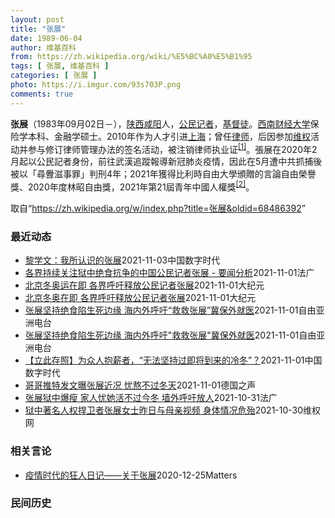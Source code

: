 ```yaml
---
layout: post
title: "张展"
date: 1989-06-04
author: 维基百科
from: https://zh.wikipedia.org/wiki/%E5%BC%A0%E5%B1%95
tags: [ 张展, 维基百科 ]
categories: [ 张展 ]
photo: https://i.imgur.com/93s703P.png
comments: true
---
```

<div class="mw-parser-output">

<p><b>张展</b>（1983年09月02日<span class="useeditintro" title="Template:BLP editintro">－</span>），<a href="/wiki/%E9%99%95%E8%A5%BF" class="mw-redirect" title="陕西">陕西</a><a href="/wiki/%E5%92%B8%E9%98%B3" class="mw-redirect" title="咸阳">咸阳</a>人，<a href="/wiki/%E5%85%AC%E6%B0%91%E8%A8%98%E8%80%85" class="mw-redirect" title="公民記者">公民记者</a>，<a href="/wiki/%E5%9F%BA%E7%9D%A3%E5%BE%92" title="基督徒">基督徒</a>。<a href="/wiki/%E8%A5%BF%E5%8D%97%E8%B4%A2%E7%BB%8F%E5%A4%A7%E5%AD%A6" title="西南财经大学">西南财经大学</a>保险学本科、金融学硕士。2010年作为人才引进<a href="/wiki/%E4%B8%8A%E6%B5%B7" class="mw-redirect" title="上海">上海</a>；曾任<a href="/wiki/%E5%BE%8B%E5%B8%88" class="mw-redirect" title="律师">律师</a>，后因参加<a href="/wiki/%E7%BB%B4%E6%9D%83" class="mw-redirect" title="维权">维权</a>活动并参与修订律师管理办法的签名活动，被注销律师执业证<sup id="cite_ref-1" class="reference"><a href="#cite_note-1">[1]</a></sup>。張展在2020年2月起以公民記者身份，前往武漢追蹤報導新冠肺炎疫情，因此在5月遭中共抓捕後被以「尋釁滋事罪」判刑4年；2021年獲得比利時自由大學頒贈的言論自由榮譽獎、2020年度林昭自由獎，2021年第21屆青年中國人權獎<sup id="cite_ref-2" class="reference"><a href="#cite_note-2">[2]</a></sup>。
</p>
</div><noscript><img src="//zh.wikipedia.org/wiki/Special:CentralAutoLogin/start?type=1x1" alt="" title="" width="1" height="1" style="border: none; position: absolute;"></noscript>
<div class="printfooter">取自“<a dir="ltr" href="https://zh.wikipedia.org/w/index.php?title=张展&amp;oldid=68486392">https://zh.wikipedia.org/w/index.php?title=张展&amp;oldid=68486392</a>”</div><div id="recent-news"><h3>最近动态</h3><ul><li><a href="https://nodebe4.github.io/waimei/2021-11-03/%E9%BB%8E%E5%AD%A6%E6%96%87-%E6%88%91%E6%89%80%E8%AE%A4%E8%AF%86%E7%9A%84%E5%BC%A0%E5%B1%95" title="黎学文：我所认识的张展—— 这是一篇迟到的文章。张展现在危在旦夕，希望更多的人了解她，关注她，声援她。 在武汉疫情之前，我在推上就看到张展在街头举伞抗*争而被X拘的报道，开始关注她，我当时并不知...">黎学文：我所认识的张展</a><time>2021-11-03</time><a class="tag">中国数字时代</a></li>
<li><a href="https://nodebe4.github.io/waimei/2021-11-01/%E5%90%84%E7%95%8C%E6%8C%81%E7%BB%AD%E5%85%B3%E6%B3%A8%E7%8B%B1%E4%B8%AD%E7%BB%9D%E9%A3%9F%E6%8A%97%E4%BA%89%E7%9A%84%E4%B8%AD%E5%9B%BD%E5%85%AC%E6%B0%91%E8%AE%B0%E8%80%85%E5%BC%A0%E5%B1%95-%E8%A6%81%E9%97%BB%E5%88%86%E6%9E%90" title="各界持续关注狱中绝食抗争的中国公民记者张展 - 要闻分析—— 01/11/2021 - 22:48 Array 长期呼吁释放张展的人权活动人士王剑虹10月30日在社群平台脸书中发出微信对话内容，...">各界持续关注狱中绝食抗争的中国公民记者张展 - 要闻分析</a><time>2021-11-01</time><a class="tag">法广</a></li>
<li><a href="https://nodebe4.github.io/waimei/2021-11-01/%E5%8C%97%E4%BA%AC%E5%86%AC%E5%A5%A5%E8%BF%90%E5%9C%A8%E5%8D%B3-%E5%90%84%E7%95%8C%E5%91%BC%E5%90%81%E9%87%8A%E6%94%BE%E5%85%AC%E6%B0%91%E8%AE%B0%E8%80%85%E5%BC%A0%E5%B1%95" title="北京冬奥运在即 各界呼吁释放公民记者张展—— 【大纪元2021年11月02日讯】（大纪元记者易如、林岑心采访报导）北京冬奥运在即，中国公民记者张展的哥哥张举近日在推特上发文分享张展近况，他担忧张...">北京冬奥运在即 各界呼吁释放公民记者张展</a><time>2021-11-01</time><a class="tag">大纪元</a></li>
<li><a href="https://nodebe4.github.io/waimei/2021-11-01/%E5%8C%97%E4%BA%AC%E5%86%AC%E5%A5%A5%E5%9C%A8%E5%8D%B3-%E5%90%84%E7%95%8C%E5%91%BC%E5%90%81%E9%87%8A%E6%94%BE%E5%85%AC%E6%B0%91%E8%AE%B0%E8%80%85%E5%BC%A0%E5%B1%95" title="北京冬奥在即 各界呼吁释放公民记者张展—— 【大纪元2021年11月02日讯】（大纪元记者易如、林岑心采访报导）北京冬奥运在即，中国公民记者张展的哥哥张举近日在推特上发文分享张展近况，他担忧张展...">北京冬奥在即 各界呼吁释放公民记者张展</a><time>2021-11-01</time><a class="tag">大纪元</a></li>
<li><a href="https://nodebe4.github.io/waimei/2021-11-01/%E5%BC%A0%E5%B1%95%E5%9D%9A%E6%8C%81%E7%BB%9D%E9%A3%9F%E9%99%B7%E7%94%9F%E6%AD%BB%E8%BE%B9%E7%BC%98-%E6%B5%B7%E5%86%85%E5%A4%96%E5%91%BC%E5%90%81-%E6%95%91%E6%95%91%E5%BC%A0%E5%B1%95-%E5%86%80%E4%BF%9D%E5%A4%96%E5%B0%B1%E5%8C%BB" title="张展坚持绝食陷生死边缘 海内外呼吁“救救张展”冀保外就医—— 去年武汉疫情期间，中国官方封锁各种消息渠道，然而多名公民记者亲赴武汉，向外界披露武汉封城期间的实况。其中，公民记者张展去年5月被捕后...">张展坚持绝食陷生死边缘   海内外呼吁“救救张展”冀保外就医</a><time>2021-11-01</time><a class="tag">自由亚洲电台</a></li>
<li><a href="https://nodebe4.github.io/waimei/2021-11-01/%E5%BC%A0%E5%B1%95%E5%9D%9A%E6%8C%81%E7%BB%9D%E9%A3%9F%E9%99%B7%E7%94%9F%E6%AD%BB%E8%BE%B9%E7%BC%98-%E6%B5%B7%E5%86%85%E5%A4%96%E5%91%BC%E5%90%81-%E6%95%91%E6%95%91%E5%BC%A0%E5%B1%95-%E5%86%80%E4%BF%9D%E5%A4%96%E5%B0%B1%E5%8C%BB" title="张展坚持绝食陷生死边缘 海内外呼吁”救救张展”冀保外就医—— 去年武汉疫情期间，中国官方封锁各种消息渠道，然而多名公民记者亲赴武汉，向外界披露武汉封城期间的实况。其中，公民记者张展去年五月被捕后...">张展坚持绝食陷生死边缘   海内外呼吁"救救张展"冀保外就医</a><time>2021-11-01</time><a class="tag">自由亚洲电台</a></li>
<li><a href="https://nodebe4.github.io/waimei/2021-11-01/%E7%AB%8B%E6%AD%A4%E5%AD%98%E7%85%A7-%E4%B8%BA%E4%BC%97%E4%BA%BA%E6%8A%B1%E8%96%AA%E8%80%85-%E6%97%A0%E6%B3%95%E5%9D%9A%E6%8C%81%E8%BF%87%E5%8D%B3%E5%B0%86%E5%88%B0%E6%9D%A5%E7%9A%84%E5%86%B7%E5%86%AC" title="【立此存照】为众人抱薪者，“无法坚持过即将到来的冷冬”？—— 中国公民记者张展因2020年初在武汉封城期间进行公民记者报导，遭当局以“寻衅滋事”判刑4年。今年8月，张展因在狱中继续半绝食抗议，面...">【立此存照】为众人抱薪者，“无法坚持过即将到来的冷冬”？</a><time>2021-11-01</time><a class="tag">中国数字时代</a></li>
<li><a href="https://nodebe4.github.io/waimei/2021-11-01/%E5%93%A5%E5%93%A5%E6%8E%A8%E7%89%B9%E5%8F%91%E6%96%87%E6%9B%9D%E5%BC%A0%E5%B1%95%E8%BF%91%E5%86%B5-%E5%BF%A7%E7%86%AC%E4%B8%8D%E8%BF%87%E5%86%AC%E5%A4%A9" title="哥哥推特发文曝张展近况 忧熬不过冬天—— 2021-11-01T06:04:47.552Z 张展被捕关押至今已一年半，他的哥哥近日在推特上发文透露，张展体重已不到40公斤。 (德国之声中文网) ...">哥哥推特发文曝张展近况  忧熬不过冬天</a><time>2021-11-01</time><a class="tag">德国之声</a></li>
<li><a href="https://nodebe4.github.io/waimei/2021-10-31/%E5%BC%A0%E5%B1%95%E7%8B%B1%E4%B8%AD%E7%88%86%E7%98%A6-%E5%AE%B6%E4%BA%BA%E5%BF%A7%E5%A5%B9%E6%B4%BB%E4%B8%8D%E8%BF%87%E4%BB%8A%E5%86%AC-%E5%A2%99%E5%A4%96%E5%91%BC%E5%90%81%E6%94%BE%E4%BA%BA" title="张展狱中爆瘦 家人忧她活不过今冬 墙外呼吁放人—— 31/10/2021 - 13:05 Array 张展的哥哥ZhangJu昨天10月30日发推说：“张展身高177cm，目前体重不足40kg。...">张展狱中爆瘦 家人忧她活不过今冬 墙外呼吁放人</a><time>2021-10-31</time><a class="tag">法广</a></li>
<li><a href="https://nodebe4.github.io/waimei/2021-10-30/%E7%8B%B1%E4%B8%AD%E8%91%97%E5%90%8D%E4%BA%BA%E6%9D%83%E6%8D%8D%E5%8D%AB%E8%80%85%E5%BC%A0%E5%B1%95%E5%A5%B3%E5%A3%AB%E6%98%A8%E6%97%A5%E4%B8%8E%E6%AF%8D%E4%BA%B2%E8%A7%86%E9%A2%91-%E8%BA%AB%E4%BD%93%E6%83%85%E5%86%B5%E5%8D%B1%E6%AE%86" title="狱中著名人权捍卫者张展女士昨日与母亲视频 身体情况危殆—— （维权网信息中心报道）2021年10月30日，本网获悉：狱中著名人权捍卫者张展女士昨日（10月29日）与母亲视频，身体情况危殆。张展母...">狱中著名人权捍卫者张展女士昨日与母亲视频  身体情况危殆</a><time>2021-10-30</time><a class="tag">维权网</a></li>
</ul></div><div id="open-opinion"><h3>相关言论</h3><ul><li><a href="https://nodebe4.github.io/opinion/2020-12-25/%E7%96%AB%E6%83%85%E6%97%B6%E4%BB%A3%E7%9A%84%E7%8B%82%E4%BA%BA%E6%97%A5%E8%AE%B0-%E5%85%B3%E4%BA%8E%E5%BC%A0%E5%B1%95/" title="AI XIAOMING">疫情时代的狂人日记——关于张展</a><time>2020-12-25</time><a class="tag">Matters</a></li>
</ul></div><div id="mjls-record"><h3>民间历史</h3><ul></ul></div>